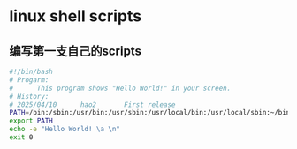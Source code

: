 # linux shell scripts

## 编写第一支自己的scripts
````bash
#!/bin/bash
# Progarm:
#      This program shows "Hello World!" in your screen.
# History:  
# 2025/04/10      hao2       First release
PATH=/bin:/sbin:/usr/bin:/usr/sbin:/usr/local/bin:/usr/local/sbin:~/bin
export PATH
echo -e "Hello World! \a \n"
exit 0
````

